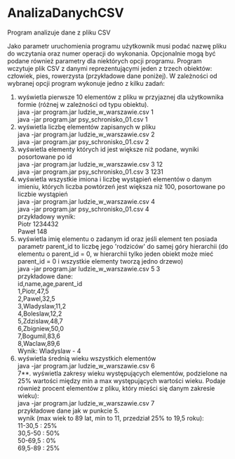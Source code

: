 # AnalizaDanychCSV
Program analizuje dane z pliku CSV

Jako parametr uruchomienia programu użytkownik musi podać nazwę pliku do wczytania oraz numer operacji do wykonania. 
Opcjonalnie mogą być podane również parametry dla niektórych opcji programu. 
Program wczytuje plik CSV z danymi reprezentującymi jeden z trzech obiektów: człowiek, pies, rowerzysta (przykładowe dane poniżej). 
W zależności od wybranej opcji program wykonuje jedno z kilku zadań:

1. wyświetla pierwsze 10 elementów z pliku w przyjaznej dla użytkownika formie (różnej w zależności od typu obiektu).  
		java -jar program.jar ludzie_w_warszawie.csv 1  
		java -jar program.jar psy_schronisko_01.csv 1  
2. wyświetla liczbę elementów zapisanych w pliku  
		java -jar program.jar ludzie_w_warszawie.csv 2  
		java -jar program.jar psy_schronisko_01.csv 2  
3. wyświetla elementy których id jest większe niż podane, wyniki posortowane po id  
		java -jar program.jar ludzie_w_warszawie.csv 3 12  
		java -jar program.jar psy_schronisko_01.csv 3 1231  
4. wyświetla wszystkie imiona i liczbę wystąpień elementów o danym imieniu, których liczba powtórzeń jest większa niż 100, posortowane po liczbie wystąpień  
		java -jar program.jar ludzie_w_warszawie.csv 4  
		java -jar program.jar psy_schronisko_01.csv 4  
		przykładowy wynik:  
		Piotr 1234432  
		Paweł 148  
5. wyświetla imię elementu o zadanym id oraz jeśli element ten posiada parametr parent_id to liczbę jego 'rodziców' do samej góry hierarchii (do elementu o parent_id = 0, w hierarchii tylko jeden obiekt może mieć parent_id = 0 i wszystkie elementy tworzą jedno drzewo)  
		java -jar program.jar ludzie_w_warszawie.csv 5 3  
		przykładowe dane:  
		id,name,age,parent_id  
		1,Piotr,47,5  
		2,Pawel,32,5  
		3,Wladyslaw,11,2  
		4,Boleslaw,12,2  
		5,Zdzislaw,48,7  
		6,Zbigniew,50,0  
		7,Bogumil,83,6  
		8,Waclaw,89,6  
		Wynik: Wladyslaw - 4  
6. wyświetla średnią wieku wszystkich elementów  
		java -jar program.jar ludzie_w_warszawie.csv 6  
7**. wyświetla zakresy wieku występujących elementów, podzielone na 25% wartości między min a max występujących wartości wieku. Podaje również procent elementów z pliku, który mieści się danym zakresie wieku):  
	java -jar program.jar ludzie_w_warszawie.csv 7  
	przykładowe dane jak w punkcie 5.  
	wynik (max wiek to 89 lat, min to 11, przedział 25% to 19,5 roku):  
	11-30,5 : 25%  
	30,5-50 : 50%  
	50-69,5 : 0%  
	69,5-89 : 25%  
